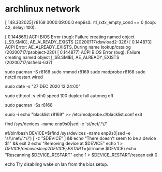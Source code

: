 # archlinux network

[  148.302025] r8169 0000:09:00.0 enp9s0: rtl_rxtx_empty_cond == 0 (loop: 42, delay: 100).

[    0.144869] ACPI BIOS Error (bug): Failure creating named object [\_SB.SMIC], AE_ALREADY_EXISTS (20200717/dswload2-326)
[    0.144873] ACPI Error: AE_ALREADY_EXISTS, During name lookup/catalog (20200717/psobject-220)
[    0.144877] ACPI BIOS Error (bug): Failure creating named object [\_SB.SMIB], AE_ALREADY_EXISTS (20200717/dsfield-637)


sudo pacman -S r8168
sudo rmmod r8169
sudo modprobe r8168
sudo netctl restart wired

sudo date -s "27 DEC 2020 12:24:00"

sudo ethtool -s eth0 speed 100 duplex full autoneg off

sudo pacman -Ss r8168

sudo -i
echo "blacklist r8169"  >>  /etc/modprobe.d/blacklist.conf
exit

find /sys/devices -name enp9s0|sed -e 's/\/net\/.*//'

#!/bin/bash
DEVICE=$(find /sys/devices -name enp9s0|sed -e 's/\/net\/.*//')
[ -z "$DEVICE" ] && echo "There doesn't seem to be a device $1" && exit 2
echo "Removing device at $DEVICE"
echo 1 > $DEVICE/remove
sleep 2
DEVICE_RESTART=$(dirname $DEVICE)
echo "Rescanning $DEVICE_RESTART"
echo 1 > $DEVICE_RESTART/rescan
exit 0


echo Try disabling wake on lan from the bios setup.
